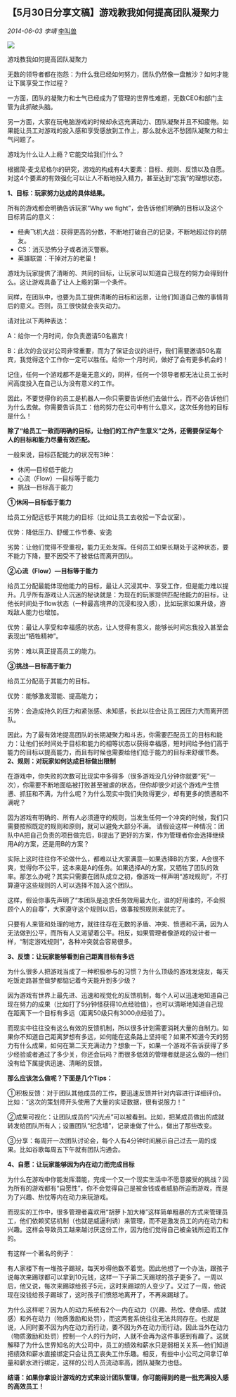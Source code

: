 ## 【5月30日分享文稿】游戏教我如何提高团队凝聚力

*2014-06-03* *李靖* [李叫兽](http://mp.weixin.qq.com/s/DZO6PfDZftDxvnjzrKR1MQ##)

![](http://mmbiz.qpic.cn/mmbiz/As7mscS0UODZL95SOz9wGahuevAu5nW949jz02c1upZgpI7S4H2iaqmicbhUiaQHyhEZowdicl4ibGBl1UMZCdcGYicA/0?tp=webp&wxfrom=5)

游戏教我如何提高团队凝聚力

无数的领导者都在抱怨：为什么我已经如何努力，团队仍然像一盘散沙？如何才能让下属享受工作过程？

一方面，团队的凝聚力和士气已经成为了管理的世界性难题，无数CEO和部门主管为此抓破头脑。

另一方面，大家在玩电脑游戏的时候却永远充满动力、团队凝聚并且不知疲倦。如果能让员工对游戏的投入感和享受感放到工作上，那么就永远不愁团队凝聚力和士气问题了。

游戏为什么让人上瘾？它能交给我们什么？

根据简·麦戈尼格尔的研究，游戏的构成有4大要素：目标、规则、反馈以及自愿。对这4个要素的有效强化可以让人不断地投入精力，甚至达到“忘我”的理想状态。

**1、目标：玩家努力达成的具体结果。**

所有的游戏都会明确告诉玩家“Why we fight”，会告诉他们明确的目标以及这个目标背后的意义：

- 经典飞机大战：获得更高的分数，不断地打破自己的记录，不断地超过你的朋友。
- CS：消灭恐怖分子或者消灭警察。
- 英雄联盟：干掉对方的老巢！

游戏为玩家提供了清晰的、共同的目标，让玩家可以知道自己现在的努力会得到什么。这让游戏具备了让人上瘾的第一个条件。

同样，在团队中，也要为员工提供清晰的目标和远景，让他们知道自己做的事情背后的意义。否则，员工很快就会丧失动力。

请对比以下两种表达：

A：给你一个月时间，你负责邀请50名嘉宾！

B：此次的会议对公司非常重要，而为了保证会议的进行，我们需要邀请50名嘉宾，我觉得这个工作你一定可以胜任。给你一个月时间，做好了会有更多机会的！

记住，任何一个游戏都不是毫无意义的，同样，任何一个领导者都无法让员工长时间高度投入在自己认为没有意义的工作。

因此，不要觉得你的员工是机器人—你只需要告诉他们去做什么，而不必告诉他们为什么去做。你需要告诉员工：他的努力在公司中有什么意义，这次任务他的目标是什么！

**除了“给员工一致而明确的目标，让他们的工作产生意义”之外，还需要保证每个人的目标和能力尽量有效匹配。**

一般来说，目标匹配能力的状况有3种：

- 休闲—目标低于能力
- 心流（Flow）—目标等于能力
- 挑战—目标高于能力

**①休闲—目标低于能力**

给员工分配远低于其能力的目标（比如让员工去收拾一下会议室）。

优势：降低压力、舒缓工作节奏、安逸

劣势：让他们觉得不受重视，能力无处发挥。任何员工如果长期处于这种状态，要不能力下降，要不因受不了被低估而离开团队。

**②心流（Flow）—目标等于能力**

给员工分配最能体现他能力的目标，最让人沉浸其中、享受工作，但是能力难以提升。几乎所有游戏让人沉迷的秘诀就是：为现在的玩家提供匹配他能力的目标，让他长时间处于flow状态（一种最高境界的沉浸和投入感），比如玩家如果升级，游戏敌人能力也增加。

优势：最让人享受和幸福感的状态，让人觉得有意义，能够长时间忘我投入甚至会表现出“牺牲精神”。

劣势：难以真正提高员工的能力。

**③挑战—目标高于能力**

给员工分配高于其能力的目标。

优势：能够激发潜能、提高能力；

劣势：会造成持久的压力和紧张感、未知感，长此以往会让员工因压力大而离开团队。

因此，为了最有效地提高团队的长期凝聚力和斗志，你需要匹配员工的目标和能力：让他们长时间处于目标和能力的相等状态以获得幸福感，短时间给予他们高于能力的目标以提高能力，而且有时候也需要给他们低于能力的目标来舒缓节奏。
**2、规则：对玩家如何达成目标做出限制**

在游戏中，你失败的次数可比现实中多得多（很多游戏没几分钟你就要“死”一次），你需要不断地面临被打败甚至被虐的状态，但你却很少对这个游戏产生愤懑、抓狂和不满，为什么呢？为什么现实中我们失败得更少，却有更多的愤懑和不满呢？

因为游戏有明确的、所有人必须遵守的规则，当发生任何一个冲突的时候，我们只需要按照既定的规则和原则，就可以避免大部分不满。
请假设这样一种情况：团队中A把自己负责的项目做完后，B提出了更好的方案，作为管理者你会选择继续用A的方案，还是用B的方案？

实际上这时往往你不论做什么，都难以让大家满意—如果选择B的方案，A会很不爽，觉得你不公平，这本来是A的任务。如果选择A的方案，又牺牲了团队的效率。那怎么办呢？其实只需要在团队成立之初，像游戏一样声明“游戏规则”，不打算遵守这些规则的人可以选择不加入这个团队。

这样，假设你事先声明了“本团队是追求任务效用最大化，谁的好用谁的，不会照顾个人的自尊”，大家遵守这个规则以后，做事按照规则来就完了。

只要有人来管和处理的地方，就往往存在无数的矛盾、冲突、愤懑和不满，因为人无法做到公平，而所有人又渴望着公平。相反，如果管理者像游戏的设计者一样，“制定游戏规则”，各种冲突就会容易很多。

**3、反馈：让玩家能够看到自己距离目标有多远**

为什么很多人把游戏当成了一种积极参与的习惯？为什么顶级的游戏发烧友，每天吃饭走路甚至做梦都惦记着今天能升到多少级？

因为游戏有世界上最先进、迅速和视觉化的反馈机制，每个人可以迅速地知道自己现在努力的成果（比如打了5分钟怪获得10点经验值），也可以清晰地知道自己现在距离下一个目标有多远（距离50级只有3000点经验了）。

而现实中往往没有这么有效的反馈机制，所以很多计划需要消耗大量的自制力。如果你不知道自己距离梦想有多远，如何能在这条路上坚持呢？如果不知道今天的努力有什么成果，如何在第二天充满动力？想象一下，如果一个游戏不告诉获得了多少经验或者通过了多少关，你还会玩吗？而很多低效的管理者就是这么做的—他们没有给下属提供迅速、清晰的反馈。

**那么应该怎么做呢？下面是几个Tips：**

①积极反馈：对于团队其他成员的工作，要迅速反馈并针对内容进行详细评价。比如：“这次的策划师开头使用了大量的实证数据，很有说服力！”

②成果可视化：让团队成员的“闪光点”可以被看到。比如，把某成员做出的成就转发给团队所有人；设置团队“纪念墙”，记录谁做了什么，做出了那些改变。

③分享：每周开一次团队讨论会，每个人有4分钟时间展示自己过去一周的成果。比如谷歌每周五下午就有团队沟通会。

**4、自愿：让玩家能够因为内在动力而完成目标**

为什么在游戏中你能发挥潜能，完成一个又一个现实生活中不愿意接受的挑战？因为所有的游戏都有“自愿性”，你不会觉得自己是被金钱或者威胁所迫而游戏，而是为了兴趣、热忱等内在动力来玩游戏。

而现实的工作中，很多管理者喜欢用“胡萝卜加大棒”这样简单粗暴的方式来管理员工，他们依赖奖惩机制（也就是威逼利诱）来管理，而不是激发员工的内在动力和兴趣。这样会导致员工越来越讨厌这份工作，因为他们觉得自己被金钱所迫而工作的。

有这样一个著名的例子：

有人家楼下有一堆孩子踢球，每天吵得他数不着觉。因此他想了一个办法，跟孩子说每次来踢球都可以拿到10元钱，这样一下子第二天踢球的孩子更多了。一周以后，他又说，每次来踢球给孩子5元，这时来踢球的人变少了。又过了一周，他说现在没钱给孩子踢球了，这时孩子们愤怒地离开了，不再来踢球了。

为什么这样呢？因为人的动力系统有2个—内在动力（兴趣、热忱、使命感、成就感）和外在动力（物质激励和处罚），而这两套系统往往无法共同存在。也就是说，人同时要不因为内在动力而行动，要不因为外在动力而行动。因此当外在动力（物质激励和处罚）控制一个人的行为时，人就不会再为这件事感到有趣了。这就解释了为什么世界知名的大公司中，员工的绩效和薪水只是弱相关关系—他们知道把绩效和薪水直接绑定只会让员工丧失工作乐趣。相反，有些中小公司之间拿订单量和薪水进行绑定，这样的公司人员流动率高，团队凝聚力也低。

**结语：如果你拿设计游戏的方式来设计团队管理，你可能得到的是一批充满投入感的高效员工！**
